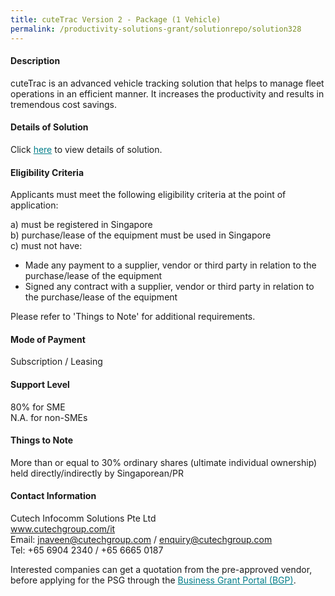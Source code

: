 ```yaml
---
title: cuteTrac Version 2 - Package (1 Vehicle)
permalink: /productivity-solutions-grant/solutionrepo/solution328
---
```


#### Description

cuteTrac is an advanced vehicle tracking solution that helps to manage fleet operations in an efficient manner. It increases the productivity and results in tremendous cost savings.







#### Details of Solution

Click <a href='https://gb-assist-staging.netlify.app/images/psg/Cutech_Infocomm_Solutions_Annex_3_Part_1.pdf' style='color:#037e8a'>here</a> to view details of solution.

#### Eligibility Criteria

Applicants must meet the following eligibility criteria at the point of application:

a) must be registered in Singapore <br>
b) purchase/lease of the equipment must be used in Singapore <br>
c) must not have:
- Made any payment to a supplier, vendor or third party in relation to the purchase/lease of the equipment
- Signed any contract with a supplier, vendor or third party in relation to the purchase/lease of the equipment

Please refer to 'Things to Note' for additional requirements.

#### Mode of Payment
Subscription / Leasing

#### Support Level
80% for SME <br>
N.A. for non-SMEs

#### Things to Note
More than or equal to 30% ordinary shares (ultimate individual ownership) held directly/indirectly by Singaporean/PR

#### Contact Information
Cutech Infocomm Solutions Pte Ltd<br>www.cutechgroup.com/it<br>Email: jnaveen@cutechgroup.com / enquiry@cutechgroup.com<br>Tel: +65 6904 2340 / +65 6665 0187

Interested companies can get a quotation from the pre-approved vendor, before applying for the PSG through the <a target='_blank' style='color:#037e8a' href='https://www.businessgrants.gov.sg/'>Business Grant Portal (BGP)</a>.
